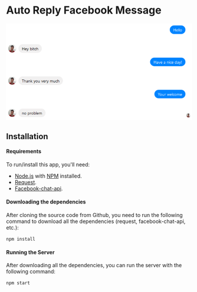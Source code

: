 Auto Reply Facebook Message
===

![Image](screenshot.png)

## Installation

#### Requirements
To run/install this app, you'll need: 
* [Node.js](https://nodejs.org) with [NPM](https://www.npmjs.com/) installed.
* [Request](https://www.npmjs.com/package/request).
* [Facebook-chat-api](https://www.npmjs.com/package/facebook-chat-api).

#### Downloading the dependencies
After cloning the source code from Github, you need to run the following command to download all the dependencies (request, facebook-chat-api, etc.):

```
npm install
```

#### Running the Server
After downloading all the dependencies, you can run the server with the following command:

```
npm start
```